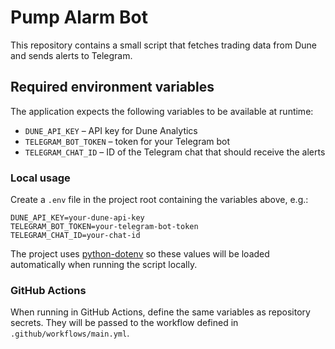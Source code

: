 # Pump Alarm Bot

This repository contains a small script that fetches trading data from Dune and sends alerts to Telegram.

## Required environment variables

The application expects the following variables to be available at runtime:

- `DUNE_API_KEY` – API key for Dune Analytics
- `TELEGRAM_BOT_TOKEN` – token for your Telegram bot
- `TELEGRAM_CHAT_ID` – ID of the Telegram chat that should receive the alerts

### Local usage

Create a `.env` file in the project root containing the variables above, e.g.:

```env
DUNE_API_KEY=your-dune-api-key
TELEGRAM_BOT_TOKEN=your-telegram-bot-token
TELEGRAM_CHAT_ID=your-chat-id
```

The project uses [python-dotenv](https://github.com/theskumar/python-dotenv) so these values will be loaded automatically when running the script locally.

### GitHub Actions

When running in GitHub Actions, define the same variables as repository secrets. They will be passed to the workflow defined in `.github/workflows/main.yml`.

